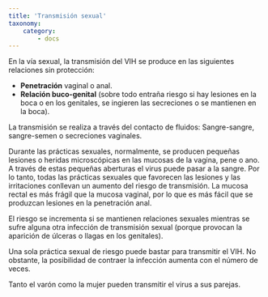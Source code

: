 ```yaml
---
title: 'Transmisión sexual'
taxonomy:
    category:
        - docs
---
```


En la vía sexual, la transmisión del VIH se produce en las siguientes relaciones sin protección:

* **Penetración** vaginal o anal.
* **Relación buco-genital** (sobre todo entraña riesgo si hay lesiones en la boca o en los genitales, se ingieren las secreciones o se mantienen en la boca).

La transmisión se realiza a través del contacto de fluidos: Sangre-sangre, sangre-semen o secreciones vaginales.

Durante las prácticas sexuales, normalmente, se producen pequeñas lesiones o heridas microscópicas en las mucosas de la vagina, pene o ano. A través de estas pequeñas aberturas el virus puede pasar a la sangre. Por lo tanto, todas las prácticas sexuales que favorecen las lesiones y las irritaciones conllevan un aumento del riesgo de transmisión. La mucosa rectal es más frágil que la mucosa vaginal, por lo que es más fácil que se produzcan lesiones en la penetración anal.

El riesgo se incrementa si se mantienen relaciones sexuales mientras se sufre alguna otra infección de transmisión sexual (porque provocan la aparición de úlceras o llagas en los genitales).

Una sola práctica sexual de riesgo puede bastar para transmitir el VIH. No obstante, la posibilidad de contraer la infección aumenta con el número de veces.

Tanto el varón como la mujer pueden transmitir el virus a sus parejas.